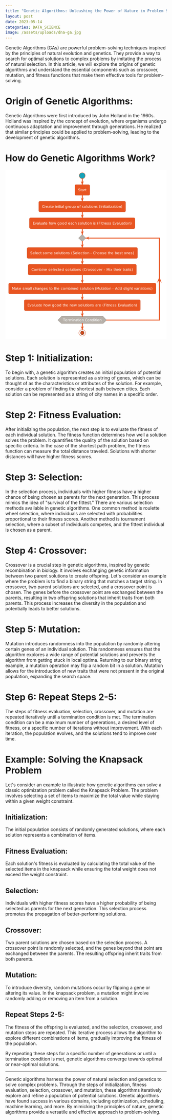 ```yaml
---
title: "Genetic Algorithms: Unleashing the Power of Nature in Problem Solving"
layout: post
date: 2023-05-14
categories: DATA_SCIENCE
image: /assets/uploads/dna-ga.jpg
---
```


Genetic Algorithms (GAs) are powerful problem-solving techniques inspired by the principles of natural evolution and genetics. They provide a way to search for optimal solutions to complex problems by imitating the process of natural selection. In this article, we will explore the origins of genetic algorithms and understand the essential components such as crossover, mutation, and fitness functions that make them effective tools for problem-solving.

# Origin of Genetic Algorithms:

Genetic Algorithms were first introduced by John Holland in the 1960s. Holland was inspired by the concept of evolution, where organisms undergo continuous adaptation and improvement through generations. He realized that similar principles could be applied to problem-solving, leading to the development of genetic algorithms.

# How do Genetic Algorithms Work?

![Genetic Algorithms](/assets/uploads/ga_flow.png)

# Step 1: Initialization:

To begin with, a genetic algorithm creates an initial population of potential solutions. Each solution is represented as a string of genes, which can be thought of as the characteristics or attributes of the solution. For example, consider a problem of finding the shortest path between cities. Each solution can be represented as a string of city names in a specific order.

# Step 2: Fitness Evaluation:

After initializing the population, the next step is to evaluate the fitness of each individual solution. The fitness function determines how well a solution solves the problem. It quantifies the quality of the solution based on specific criteria. In the case of the shortest path problem, the fitness function can measure the total distance traveled. Solutions with shorter distances will have higher fitness scores.

# Step 3: Selection:

In the selection process, individuals with higher fitness have a higher chance of being chosen as parents for the next generation. This process mimics the idea of "survival of the fittest." There are various selection methods available in genetic algorithms. One common method is roulette wheel selection, where individuals are selected with probabilities proportional to their fitness scores. Another method is tournament selection, where a subset of individuals competes, and the fittest individual is chosen as a parent.

# Step 4: Crossover:

Crossover is a crucial step in genetic algorithms, inspired by genetic recombination in biology. It involves exchanging genetic information between two parent solutions to create offspring. Let's consider an example where the problem is to find a binary string that matches a target string. In crossover, two parent solutions are selected, and a crossover point is chosen. The genes before the crossover point are exchanged between the parents, resulting in two offspring solutions that inherit traits from both parents. This process increases the diversity in the population and potentially leads to better solutions.

# Step 5: Mutation:

Mutation introduces randomness into the population by randomly altering certain genes of an individual solution. This randomness ensures that the algorithm explores a wide range of potential solutions and prevents the algorithm from getting stuck in local optima. Returning to our binary string example, a mutation operation may flip a random bit in a solution. Mutation allows for the introduction of new traits that were not present in the original population, expanding the search space.

# Step 6: Repeat Steps 2-5:

The steps of fitness evaluation, selection, crossover, and mutation are repeated iteratively until a termination condition is met. The termination condition can be a maximum number of generations, a desired level of fitness, or a specific number of iterations without improvement. With each iteration, the population evolves, and the solutions tend to improve over time.

# Example: Solving the Knapsack Problem

Let's consider an example to illustrate how genetic algorithms can solve a classic optimization problem called the Knapsack Problem. The problem involves selecting a set of items to maximize the total value while staying within a given weight constraint.

## Initialization:

The initial population consists of randomly generated solutions, where each solution represents a combination of items.

## Fitness Evaluation:

Each solution's fitness is evaluated by calculating the total value of the selected items in the knapsack while ensuring the total weight does not exceed the weight constraint.

## Selection:

Individuals with higher fitness scores have a higher probability of being selected as parents for the next generation. This selection process promotes the propagation of better-performing solutions.

## Crossover:

Two parent solutions are chosen based on the selection process. A crossover point is randomly selected, and the genes beyond that point are exchanged between the parents. The resulting offspring inherit traits from both parents.

## Mutation:

To introduce diversity, random mutations occur by flipping a gene or altering its value. In the knapsack problem, a mutation might involve randomly adding or removing an item from a solution.

## Repeat Steps 2-5:

The fitness of the offspring is evaluated, and the selection, crossover, and mutation steps are repeated. This iterative process allows the algorithm to explore different combinations of items, gradually improving the fitness of the population.

By repeating these steps for a specific number of generations or until a termination condition is met, genetic algorithms converge towards optimal or near-optimal solutions.

---

Genetic algorithms harness the power of natural selection and genetics to solve complex problems. Through the steps of initialization, fitness evaluation, selection, crossover, and mutation, these algorithms iteratively explore and refine a population of potential solutions. Genetic algorithms have found success in various domains, including optimization, scheduling, machine learning, and more. By mimicking the principles of nature, genetic algorithms provide a versatile and effective approach to problem-solving.
